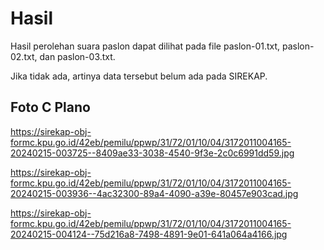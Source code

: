 # Hasil

Hasil perolehan suara paslon dapat dilihat pada file paslon-01.txt, paslon-02.txt, dan paslon-03.txt.

Jika tidak ada, artinya data tersebut belum ada pada SIREKAP.

## Foto C Plano

https://sirekap-obj-formc.kpu.go.id/42eb/pemilu/ppwp/31/72/01/10/04/3172011004165-20240215-003725--8409ae33-3038-4540-9f3e-2c0c6991dd59.jpg

https://sirekap-obj-formc.kpu.go.id/42eb/pemilu/ppwp/31/72/01/10/04/3172011004165-20240215-003936--4ac32300-89a4-4090-a39e-80457e903cad.jpg

https://sirekap-obj-formc.kpu.go.id/42eb/pemilu/ppwp/31/72/01/10/04/3172011004165-20240215-004124--75d216a8-7498-4891-9e01-641a064a4166.jpg
